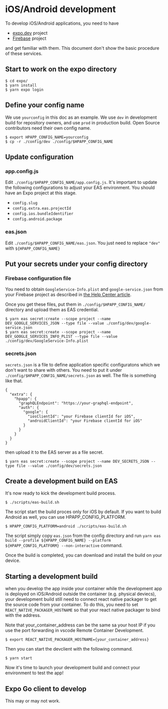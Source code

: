 # iOS/Android development

To develop iOS/Android applications, you need to have

- [expo.dev](https://expo.dev/) project
- [Firebase](https://firebase.google.com/) project

and get familiar with them. This document don't show the basic procedure of these services.

## Start to work on the expo directory

```
$ cd expo/
$ yarn install
$ yarn expo login
```

## Define your config name

We use `yourconfig` in this doc as an example. We use `dev` in development build for repository owners, and use `prod` in production build. Open Source contributors need their own config name.

```
$ export HPAPP_CONFIG_NAME=yourconfig
$ cp -r ./config/dev ./config/$HPAPP_CONFIG_NAME
```

## Update configuration

### app.config.js

Edit `./config/$HPAPP_CONFIG_NAME/app.config.js`. It's important to update the following configurations to adjust your EAS environment. You should have an Expo project at this stage.

- `config.slug`
- `config.extra.eas.projectId`
- `config.ios.bundleIdentifier`
- `config.android.package`

### eas.json

Edit `./config/$HPAPP_CONFIG_NAME/eas.json`. You just need to replace `"dev"` with `${HPAPP_CONFIG_NAME}`

## Put your secrets under your config directory

### Firebase configuration file

You need to obtain `GoogleService-Info.plist` and `google-service.json` from your Firebase project as described in [the Help Center article](https://support.google.com/firebase/answer/7015592).

Once you get these files, put them in `./config/$HPAPP_CONFIG_NAME/` directory and upload them as EAS credential.

```
$ yarn eas secret:create --scope project --name DEV_GOOGLE_SERVICES_JSON --type file --value ./config/dev/google-service.json
$ yarn eas secret:create --scope project --name DEV_GOOGLE_SERVICES_INFO_PLIST --type file --value ./config/dev/GoogleService-Info.plist
```

### secrets.json

`secrets.json` is a file to define application specific configuratons which we don't want to share with others. You need to put it under `./config/$HPAPP_CONFIG_NAME/secrets.json` as well. The file is something like that.

```
{
  "extra": {
    "hpapp": {
      "graphQLEndpoint": "https://your-graphql-endpoint",
      "auth": {
        "google": {
          "iosClientId": "your Firebase clientId for iOS",
          "androidClientId": "your Firebase clientId for iOS"
        }
      }
    }
  }
}
```

then upload it to the EAS server as a file secret.

```
$ yarn eas secret:create --scope project --name DEV_SECRETS_JSON --type file --value ./config/dev/secrets.json
```

## Create a development build on EAS

It's now ready to kick the development build process.

```
$ ./scripts/eas-build.sh
```

The script start the build proces only for iOS by default. If you want to build Android as well, you can use HPAPP_CONFIG_PLATFORM.

```
$ HPAPP_CONFIG_PLATFORM=android ./scripts/eas-build.sh
```

The script simply copy `eas.json` from the config directory and run `yarn eas build --profile ${HPAPP_CONFIG_NAME} --platform ${HPAPP_CONFIG_PLATFORM} --non-interactive` command.

Once the build is completed, you can download and install the build on your device.

## Starting a development build

when you develop the app inside your container while the development app is deployed on iOS/Android outside the container (e.g. physical deviecs),
your development build still need to connect react native packager to get the source code from your container. To do this, you need to set `REACT_NATIVE_PACKAGER_HOSTNAME`
so that your react native packager to bind with the address.

Note that your_container_address can be the same sa your host IP if you use the port forwarding in vscode Remote Container Development.

```
$ export REACT_NATIVE_PACKAGER_HOSTNAME={your_container_address}
```

Then you can start the devclient with the following command.

```
$ yarn start
```

Now it's time to launch your development build and connect your environment to test the app!

## Expo Go client to develop

This may or may not work.
